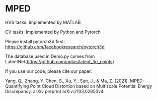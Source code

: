 # MPED
HVS tasks:
Implemented by MATLAB

CV tasks:
Implemented by Python and Pytorch

Please install pytorch3d first: https://github.com/facebookresearch/pytorch3d

The database used in Demo.py comes from LatentNet(https://github.com/optas/latent_3d_points)

If you use our code, please cite our paper:

Yang, Q., Zhang, Y. Chen, S., Xu, Y., Sun, J., & Ma, Z. (2021). MPED: Quantifying Point Cloud Distortion based on Multiscale Potential Energy Discrepancy. arXiv preprint arXiv:2103.02850v4.
